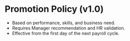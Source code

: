 # Promotion Policy (v1.0)

- Based on performance, skills, and business need.
- Requires Manager recommendation and HR validation.
- Effective from the first day of the next payroll cycle.
